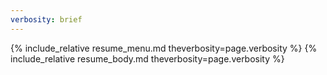 ```yaml
---
verbosity: brief
---
```


{% include_relative resume_menu.md theverbosity=page.verbosity %}
{% include_relative resume_body.md theverbosity=page.verbosity %}
